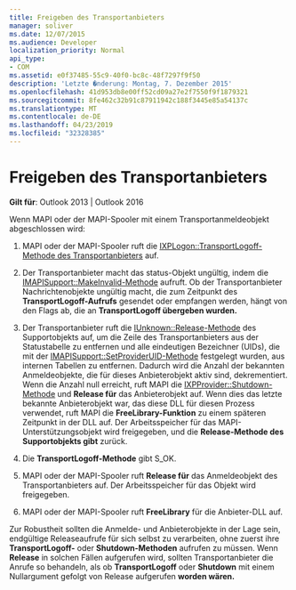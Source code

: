 ```yaml
---
title: Freigeben des Transportanbieters
manager: soliver
ms.date: 12/07/2015
ms.audience: Developer
localization_priority: Normal
api_type:
- COM
ms.assetid: e0f37485-55c9-40f0-bc8c-48f7297f9f50
description: 'Letzte �nderung: Montag, 7. Dezember 2015'
ms.openlocfilehash: 41d953db8e00ff52cd09a27e2f7550f9f1879321
ms.sourcegitcommit: 8fe462c32b91c87911942c188f3445e85a54137c
ms.translationtype: MT
ms.contentlocale: de-DE
ms.lasthandoff: 04/23/2019
ms.locfileid: "32328385"
---
```

# <a name="releasing-the-transport-provider"></a>Freigeben des Transportanbieters

 
  
**Gilt für**: Outlook 2013 | Outlook 2016 
  
Wenn MAPI oder der MAPI-Spooler mit einem Transportanmeldeobjekt abgeschlossen wird:
  
1. MAPI oder der MAPI-Spooler ruft die [IXPLogon::TransportLogoff-Methode des Transportanbieters](ixplogon-transportlogoff.md) auf. 
    
2. Der Transportanbieter macht das status-Objekt ungültig, indem die [IMAPISupport::MakeInvalid-Methode](imapisupport-makeinvalid.md) aufruft. Ob der Transportanbieter Nachrichtenobjekte ungültig macht, die zum Zeitpunkt des **TransportLogoff-Aufrufs** gesendet oder empfangen werden, hängt von den Flags ab, die an **TransportLogoff übergeben wurden.**
    
3. Der Transportanbieter ruft die [IUnknown::Release-Methode](https://msdn.microsoft.com/library/4b494c6f-f0ee-4c35-ae45-ed956f40dc7a%28Office.15%29.aspx) des Supportobjekts auf, um die Zeile des Transportanbieters aus der Statustabelle zu entfernen und alle eindeutigen Bezeichner (UIDs), die mit der [IMAPISupport::SetProviderUID-Methode](imapisupport-setprovideruid.md) festgelegt wurden, aus internen Tabellen zu entfernen. Dadurch wird die Anzahl der bekannten Anmeldeobjekte, die für dieses Anbieterobjekt aktiv sind, dekrementiert. Wenn die Anzahl null erreicht, ruft MAPI die [IXPProvider::Shutdown-Methode](ixpprovider-shutdown.md) und **Release für** das Anbieterobjekt auf. Wenn dies das letzte bekannte Anbieterobjekt war, das diese DLL für diesen Prozess verwendet, ruft MAPI die **FreeLibrary-Funktion** zu einem späteren Zeitpunkt in der DLL auf. Der Arbeitsspeicher für das MAPI-Unterstützungsobjekt wird freigegeben, und die **Release-Methode des Supportobjekts gibt** zurück. 
    
4. Die **TransportLogoff-Methode** gibt S_OK. 
    
5. MAPI oder der MAPI-Spooler ruft **Release für** das Anmeldeobjekt des Transportanbieters auf. Der Arbeitsspeicher für das Objekt wird freigegeben. 
    
6. MAPI oder der MAPI-Spooler ruft **FreeLibrary** für die Anbieter-DLL auf. 
    
Zur Robustheit sollten die Anmelde- und Anbieterobjekte  in der Lage sein, endgültige Releaseaufrufe für sich selbst zu verarbeiten, ohne zuerst ihre **TransportLogoff-** oder **Shutdown-Methoden** aufrufen zu müssen. Wenn **Release** in solchen Fällen aufgerufen wird, sollten Transportanbieter die Anrufe so behandeln, als ob **TransportLogoff** oder **Shutdown** mit einem Nullargument gefolgt von Release aufgerufen **worden wären.**
  

